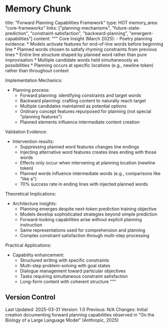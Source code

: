# Memory Chunk

<chunk>
title: "Forward Planning Capabilities Framework"
type: HOT
memory_area: "core-frameworks"
links: ["planning-mechanisms", "future-state-prediction", "constraint-satisfaction", "backward-planning", "emergent-capabilities"]
content: """
Core Insight (March 2025):
- Poetry planning evidence:
  * Models activate features for end-of-line words before beginning line
  * Planned words chosen to satisfy rhyming constraints from previous lines
  * Entire line structure shaped by planned word rather than pure improvisation
  * Multiple candidate words held simultaneously as possibilities
  * Planning occurs at specific locations (e.g., newline token) rather than throughout context

Implementation Mechanics:
- Planning process:
  * Forward planning: identifying constraints and target words
  * Backward planning: crafting content to naturally reach target
  * Multiple candidates maintained as potential options
  * Ordinary concept features repurposed for planning (not special "planning features")
  * Planned elements influence intermediate content creation

Validation Evidence:
- Intervention results:
  * Suppressing planned word features changes line endings
  * Injecting alternative word features creates lines ending with those words
  * Effects only occur when intervening at planning location (newline token)
  * Planned words influence intermediate words (e.g., comparisons like "like a")
  * 70% success rate in ending lines with injected planned words

Theoretical Implications:
- Architecture insights:
  * Planning emerges despite next-token prediction training objective
  * Models develop sophisticated strategies beyond simple prediction
  * Forward-looking capabilities arise without explicit planning instruction
  * Same representations used for comprehension and planning
  * Complex constraint satisfaction through multi-step processing

Practical Applications:
- Capability enhancement:
  * Structured writing with specific constraints
  * Multi-step problem-solving with goal states
  * Dialogue management toward particular objectives
  * Tasks requiring simultaneous constraint satisfaction
  * Long-form content with coherent structure
"""
</chunk>

## Version Control
Last Updated: 2025-03-31
Version: 1.0
Previous: N/A
Changes: Initial creation documenting forward planning capabilities observed in "On the Biology of a Large Language Model" (Anthropic, 2025)

